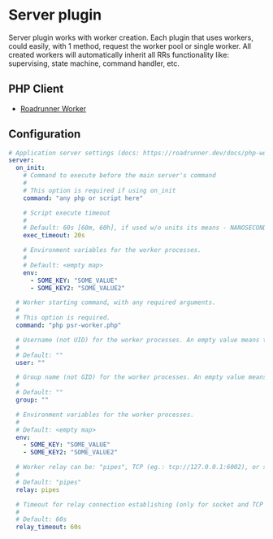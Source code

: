 # Server plugin

Server plugin works with worker creation. Each plugin that uses workers, could easily, with 1 method, request the worker pool or single worker.
All created workers will automatically inherit all RRs functionality like: supervising, state machine, command handler, etc.

## PHP Client

- [Roadrunner Worker](https://github.com/spiral/roadrunner-worker)

## Configuration

```yaml
# Application server settings (docs: https://roadrunner.dev/docs/php-worker)
server:
  on_init:
    # Command to execute before the main server's command
    #
    # This option is required if using on_init
    command: "any php or script here"

    # Script execute timeout
    #
    # Default: 60s [60m, 60h], if used w/o units its means - NANOSECONDS.
    exec_timeout: 20s

    # Environment variables for the worker processes.
    #
    # Default: <empty map>
    env:
      - SOME_KEY: "SOME_VALUE"
      - SOME_KEY2: "SOME_VALUE2"

  # Worker starting command, with any required arguments.
  #
  # This option is required.
  command: "php psr-worker.php"

  # Username (not UID) for the worker processes. An empty value means to use the RR process user.
  #
  # Default: ""
  user: ""

  # Group name (not GID) for the worker processes. An empty value means to use the RR process user.
  #
  # Default: ""
  group: ""

  # Environment variables for the worker processes.
  #
  # Default: <empty map>
  env:
    - SOME_KEY: "SOME_VALUE"
    - SOME_KEY2: "SOME_VALUE2"

  # Worker relay can be: "pipes", TCP (eg.: tcp://127.0.0.1:6002), or socket (eg.: unix:///var/run/rr.sock).
  #
  # Default: "pipes"
  relay: pipes

  # Timeout for relay connection establishing (only for socket and TCP port relay).
  #
  # Default: 60s
  relay_timeout: 60s
```